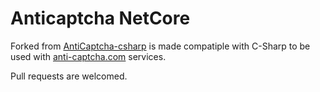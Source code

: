 # Anticaptcha NetCore
Forked from [AntiCaptcha-csharp](https://github.com/AdminAnticaptcha/anticaptcha-csharp) is made compatiple with C-Sharp to be used with [anti-captcha.com](https://anti-captcha.com/) services.

Pull requests are welcomed.